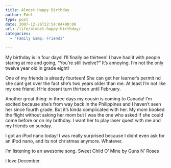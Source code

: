 ```yaml
---
title: Almost Happy Birthday
author: Edel
type: post
date: 2007-12-26T22:54:04+00:00
url: /life/almost-happy-birthday/
categories:
  - 'Family &amp; Friends'

---
```

My birthday is in four days! I&#8217;ll finally be thirteen! I have had it with people staring at me and going, &#8220;You&#8217;re still twelve?&#8221; It&#8217;s annoying. I&#8217;m not the only twelve year old in grade eight! 

One of my friends is already fourteen! She can get her learner&#8217;s permit nd she cant get over the fact she&#8217;s two years older than me. At least I&#8217;m not like my one friend. HHe doesnt turn thirteen until February.

Another great thing: in three days my cousin is coming to Canada! I&#8217;m excited because she&#8217;s from way back in the Philippines and I haven&#8217;t seen her since fourth grade. But it&#8217;s kinda complicated with her. My mom booked the flight without asking her mom but I was the one who asked if she could come before or on my brithday. I want her to play laser quest with me and my friends on sunday.

I got an iPod nano today! I was really surprised because I didnt even ask for an iPod nano, and its not christmas anymore. Whatever. 

I&#8217;m listening to an awesome song. Sweet Child O&#8217; Mine by Guns N&#8217; Roses

I love December.

<ol class="footnote">
</ol>